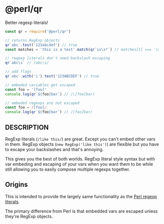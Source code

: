 # @perl/qr

Better regexp literals!

```js
const qr = require('@perl/qr')

// returns RegExp objects
qr`abc`.test('123abcdef') // true
const matches = 'this is a test'.match(qr`is\s*`) // matches[1] === 'is '

// regexp literals don't need backslash escaping
qr`abc\s` // /abc\s/

// add flags
qr`abc`.with('i').test('123ABCDEF') // true

// embeded variables get escaped
const foo = '[foo]'
console.log(qr`${foo}bar`) // /\[foo]bar/

// embeded regexps are not escaped
const foo = /[foo]/
console.log(qr`${foo}bar`) // /[foo]bar/
```

## DESCRIPTION

RegExp literals (`/like this/`) are great.  Except you can't embed other
vars in them.  RegExp objects (`new RegExp('like this')`) are flexible but
you have to escape your backslashes and that's annoying.

This gives you the best of both worlds.  RegExp literal style syntax but
with var embeding and escaping of your vars when you want them to be while
still allowing you to easily compose multiple regexps together.

## Origins

This is intended to provide the largely same functionality as the
[Perl regexp literals](https://perldoc.perl.org/functions/qr.html).

The primary difference from Perl is that embedded vars are escaped unless they're
RegExp objects.
